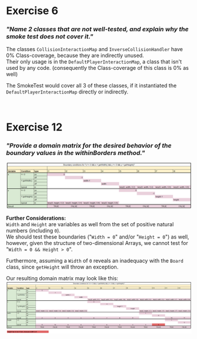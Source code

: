 # Exercise 6

### *"Name 2 classes that are not well-tested, and explain why the smoke test does not cover it."*

The classes `CollisionInteractionMap` and `InverseCollisionHandler` have 0% Class-coverage, because they are indirectly unused.  
Their only usage is in the `DefaultPlayerInteractionMap`, a class that isn't used by any code. (consequently the Class-coverage of this class is 0% as well)  

The SmokeTest would cover all 3 of these classes, if it instantiated the `DefaultPlayerInteractionMap` directly or indirectly.

<br/>

# Exercise 12

### *"Provide a domain matrix for the desired behavior of the boundary values in the withinBorders method."*

![Domain matrix](Exercise_12_img1.png)

**Further Considerations:**  
`Width` and `Height` are variables as well from the set of positive natural numbers (including `0`).  
We should test these boundaries ("`Width = 0`" and/or "`Height = 0`") as well, however, given the structure of two-dimensional Arrays, we cannot test for "`Width = 0 && Height > 0`".

Furthermore, assuming a `Width` of `0` reveals an inadequacy with the `Board` class, since `getHeight` will throw an exception.

Our resulting domain matrix may look like this:  
![Domain matrix](Exercise_12_img2.png)